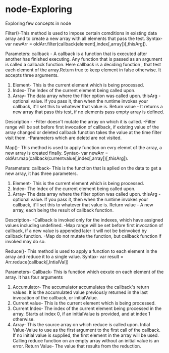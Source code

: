 # node-Exploring
Exploring few concepts in node

Filter()-This method is used to impose certain comditions in existing data array and to create a new array with all elements that pass the test.
Syntax- var newArr = oldArr.filter(callback(element[,index[,array])[,thisArg]).

Parameters:
callback - A callback is a function that is executed after another has finished executing. Any function that is passed as an argument is called a callback function.
Here callback is a deciding function , that test each element of the array.Return true to keep element in false otherwise. It accepts  three arguments.
1) Element- This is the current element which is being processed.
2) Index- The Index of the current element being called upon.
3) Array- The data array where the filter option was called upon.
thisArg - optional value. If you pass it, then when the runtime invokes your callback, it'll set this to whatever that value is.
Return value - It returns a new array that pass this test, if no elements pass empty array is defined.

Description - 
-Filter doesn't mutate the array on which it is called.
-Filter range will be set before first invocation of callback, if existing value of the array changed or deleted callback function takes the value at the time filter visit them.
-Parameters which are deletd are not visited.

Map()- This method is used to apply function on evry elemnt of the array, a new array is created finally.
Syntax- var newArr = oldArr.map(callback(currentvalue[,index[,array])[,thisArg]).

Parameters:
callback- This is the function that is aplied on the data to get a new array, it has three parameters.
1) Element- This is the current element which is being processed.
2) Index- The Index of the current element being called upon.
3) Array- The data array where the filter option was called upon.
thisArg - optional value. If you pass it, then when the runtime invokes your callback, it'll set this to whatever that value is.
Return value - A new array, each being the result of callback function.

Description-
-Callback is invoked only for the indexes, which have assigned values including undefined.
-Map range will be set before first invocation of callback, if a new value is appended later it will not be beinvoked by callback function.
-Map do not mutate the function, but callback function if invoked may do so.

Reduce()- This method is used to apply a function to each element in the array and reduce it to a single value.
Syntax- var result = Arr.reduce(callback[,IntialVal])

Parameters-
Callback- This is function which eexute on each element of the array. It has four arguments
1) Accumulator- The accumulator accumulates the callback's return values. It is the accumulated value previously returned in the last invocation of the callback, or initialValue.
2) Current value- This is the current element which is being processed.
3) Current Index- The index of the current element being processed in the array. Starts at index 0, if an initialValue is provided, and at index 1 otherwise.
4) Array- This the source array on which reduce is called upon.
Intial Value-Value to use as the first argument to the first call of the callback. If no initial value is supplied, the first element in the array will be used. Calling reduce function on an empty array without an initial value is an error.
Return Value- The value that results from the reduction.



